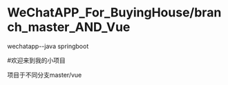 # WeChatAPP_For_BuyingHouse/branch_master_AND_Vue

wechatapp--java springboot


  #欢迎来到我的小项目
  
  
  项目于不同分支master/vue

